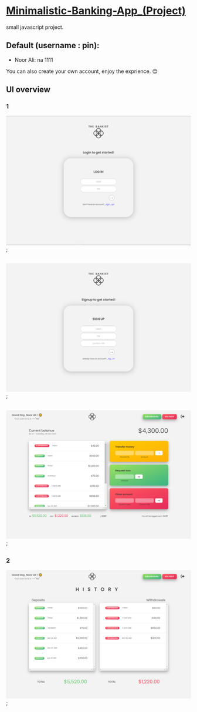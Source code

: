 # [Minimalistic-Banking-App_(Project)](noorali-180.github.io/minimalistic-banking-app_-updated-/)

small javascript project.


## Default  (username : pin):
- Noor Ali: na 1111

You can also create your own account, enjoy the exprience. 😊

## UI overview
### 1
 <img src = "1.PNG" />;

 ##

  ##
 
 <img src = "2.PNG" />;

 ##

  ##
 
 <img src = "3.PNG" />;

 ##

### 2
 
 <img src = "4.PNG" />;

 ##
